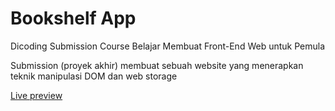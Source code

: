 # Bookshelf App

Dicoding Submission Course Belajar Membuat Front-End Web untuk Pemula

Submission (proyek akhir) membuat sebuah website yang menerapkan teknik manipulasi DOM dan web storage

[Live preview](https://fauzan-radji.github.io/bookshelf-app/)
